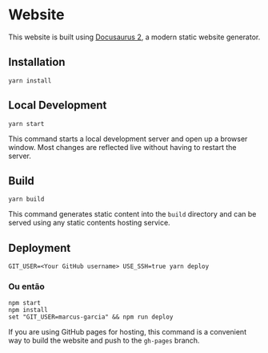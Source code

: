 # Website

This website is built using [Docusaurus 2](https://v2.docusaurus.io/), a modern static website generator.

## Installation

```console
yarn install
```

## Local Development

```console
yarn start
```

This command starts a local development server and open up a browser window. Most changes are reflected live without having to restart the server.

## Build

```console
yarn build
```

This command generates static content into the `build` directory and can be served using any static contents hosting service.

## Deployment

```console
GIT_USER=<Your GitHub username> USE_SSH=true yarn deploy
```

### Ou então

```console
npm start
npm install
set "GIT_USER=marcus-garcia" && npm run deploy
```

If you are using GitHub pages for hosting, this command is a convenient way to build the website and push to the `gh-pages` branch.
